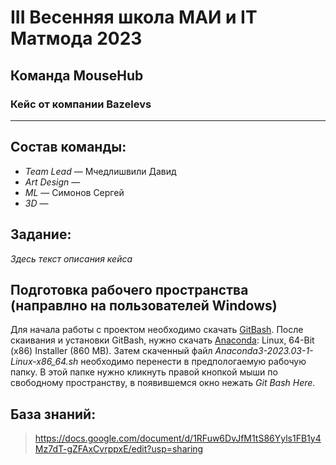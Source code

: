 # III Весенняя школа МАИ и IT Матмода 2023
## Команда MouseHub
### Кейс от компании Bazelevs
---
## Состав команды:

- *Team Lead* — Мчедлишвили Давид
- *Art Design* — 
- *ML* — Симонов Сергей
- *3D* — 

## Задание:

*Здесь текст описания кейса*


## Подготовка рабочего пространства (направлно на пользователей Windows)

Для начала работы с проектом необходимо скачать [GitBash](https://gitforwindows.org/). После скаивания и установки GitBash, нужно скачать [Anaconda](https://www.anaconda.com/download#downloads): Linux, 64-Bit (x86) Installer (860 MB). Затем скаченный файл *Anaconda3-2023.03-1-Linux-x86_64.sh* необходимо перенести в предпологаемую рабочую папку. В этой папке нужно кликнуть правой кнопкой мыши по свободному пространству, в появившемся окно нежать *Git Bash Here*.


## База знаний:

> https://docs.google.com/document/d/1RFuw6DvJfM1tS86Yyls1FB1y4Mz7dT-gZFAxCvrppxE/edit?usp=sharing
